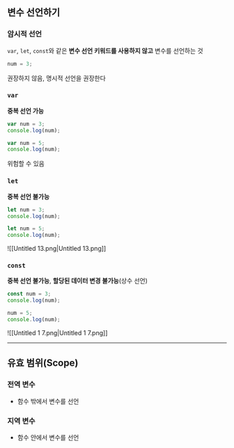 ## 변수 선언하기

### 암시적 선언

`var`, `let`, `const`와 같은 **변수 선언 키워드를 사용하지 않고** 변수를 선언하는 것

```JavaScript
num = 3;
```

권장하지 않음, 명시적 선언을 권장한다

### `var`

**중복 선언 가능**

```JavaScript
var num = 3;
console.log(num);

var num = 5;
console.log(num);
```

위험할 수 있음

### `let`

**중복 선언 불가능**

```JavaScript
let num = 3;
console.log(num);

let num = 5;
console.log(num);
```

![[Untitled 13.png|Untitled 13.png]]

### `const`

**중복 선언 불가능**, **할당된 데이터 변경 불가능**(상수 선언)

```JavaScript
const num = 3;
console.log(num);

num = 5;
console.log(num);
```

![[Untitled 1 7.png|Untitled 1 7.png]]

---

## **유효 범위**(Scope)

### 전역 변수

- 함수 밖에서 변수를 선언

### 지역 변수

- 함수 안에서 변수를 선언